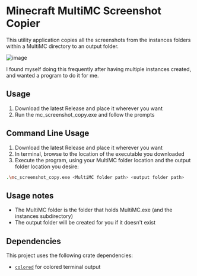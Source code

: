 # Minecraft MultiMC Screenshot Copier

This utility application copies all the screenshots from the instances folders within a MultiMC directory to an output folder.

![image](https://github.com/user-attachments/assets/6a68e2e7-f8b5-4f7f-9b6a-3b729cbf7791)

I found myself doing this frequently after having multiple instances created, and wanted a program to do it for me.

## Usage
1. Download the latest Release and place it wherever you want
2. Run the mc_screenshot_copy.exe and follow the prompts

## Command Line Usage
1. Download the latest Release and place it wherever you want
2. In terminal, browse to the location of the executable you downloaded
3. Execute the program, using your MultiMC folder location and the output folder location you desire:
```sh
.\mc_screenshot_copy.exe <MultiMC folder path> <output folder path>
```
## Usage notes
- The MultiMC folder is the folder that holds MultiMC.exe (and the instances subdirectory)
- The output folder will be created for you if it doesn't exist

## Dependencies
This project uses the following crate dependencies:

- [`colored`](https://crates.io/crates/colored) for colored terminal output
